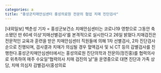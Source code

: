 ```yaml
---
categories: a
title: "홍성군치매안심센터 홍성의료원 전문의 협업 치매 진단검사"
---
```

[내외일보] 백춘성 기자 = 홍성군보건소 치매안심센터는 코로나19 영향으로 그동안 축소됐던 만 60세 이상‘치매선별검사’를 본격적으로 실시한다고 26일 밝혔다.치매검진은 전문적인 교육과 훈련을 받은 치매안심센터 직원들에 의해 1차 선별검사, 2차 진단검사 순으로 진행되며, 검사결과 치매가 의심될 경우 혈액검사 및 뇌 CT 등의 감별검사를 진행한다.홍성군치매안심센터에서는 홍성의료원 진단의학과 전문의(정진홍)를 협력의사로 위촉하여 매주 수요일“협력의사 치매 검진의 날”을 운영중으로 대면 진단과 가족 상담, 치매 의심자 감별검사(홍성의료